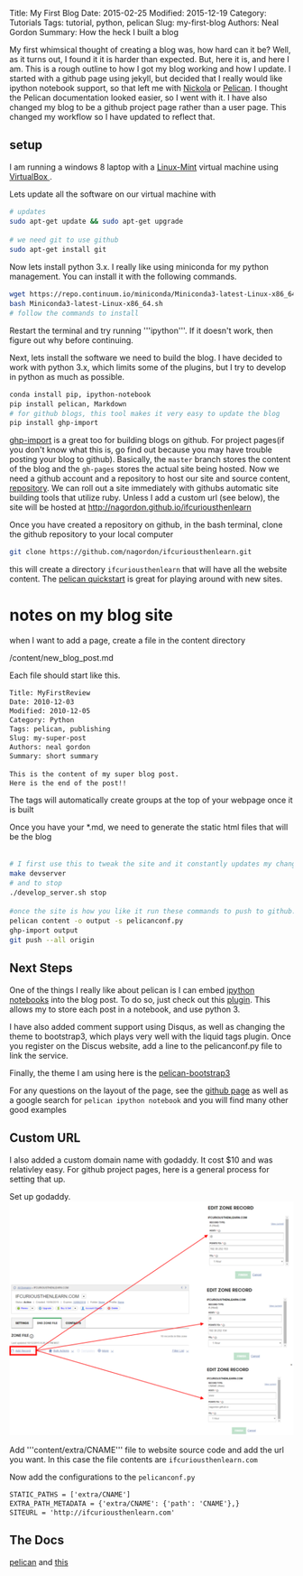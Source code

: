 Title: My First Blog
Date: 2015-02-25
Modified: 2015-12-19
Category: Tutorials
Tags: tutorial, python, pelican
Slug: my-first-blog
Authors: Neal Gordon
Summary: How the heck I built a blog
 
My first whimsical thought of creating a blog was, how hard can it be? Well, as it turns out, I found it it is harder than expected. But, here it is, and here I am. This is a rough outline to how I got my blog working and how I update. I started with a github page using jekyll, but decided that I really would like ipython notebook support, so that left me with [Nickola](http://getnikola.com/) or [Pelican](http://docs.getpelican.com/en/3.5.0/#). I thought the Pelican documentation looked easier, so I went with it. I have also changed my blog to be a github project page rather than a user page. This changed my workflow so I have updated to reflect that.

## setup
I am running a windows 8 laptop with a  [Linux-Mint](http://www.linuxmint.com/) virtual machine using [VirtualBox ](https://www.virtualbox.org/). 

Lets update all the software on our virtual machine with 

```bash
# updates
sudo apt-get update && sudo apt-get upgrade

# we need git to use github
sudo apt-get install git
```

Now lets install python 3.x. I really like using miniconda for my python management. You can install it with the following commands.

```bash
wget https://repo.continuum.io/miniconda/Miniconda3-latest-Linux-x86_64.sh
bash Miniconda3-latest-Linux-x86_64.sh
# follow the commands to install
```

Restart the terminal and try running '''ipython'''. If it doesn't work, then figure out why before continuing.

Next, lets install the software we need to build the blog. I have decided to work with python 3.x, which limits some of the plugins, but I try to develop in python as much as possible.

```bash
conda install pip, ipython-notebook
pip install pelican, Markdown
# for github blogs, this tool makes it very easy to update the blog
pip install ghp-import
```

[ghp-import](https://github.com/davisp/ghp-import) is a great too for building blogs on github. For project pages(if you don't know what this is, go find out because you may have trouble posting your blog to github). Basically, the ```master``` branch stores the content of the blog and the ```gh-pages``` stores the actual site being hosted. 
Now we need a github account and a repository to host our site and source content, [repository](https://github.com/nagordon/ifcuriousthenlearn). We can roll out a site immediately with githubs automatic site building tools that utilize ruby. Unless I add a custom url (see below), the site will be hosted at http://nagordon.github.io/ifcuriousthenlearn

Once you have created a repository on github, in the bash terminal, clone the github repository to your local computer 
```bash
git clone https://github.com/nagordon/ifcuriousthenlearn.git
```

this will create a directory ```ifcuriousthenlearn``` that will have all the website content. The [pelican quickstart](http://docs.getpelican.com/en/3.6.3/quickstart.html) is great for playing around with new sites. 

# notes on my blog site
when I want to add a page, create a file in the content directory

/content/new_blog_post.md

Each file should start like this.
```
Title: MyFirstReview
Date: 2010-12-03
Modified: 2010-12-05
Category: Python
Tags: pelican, publishing
Slug: my-super-post
Authors: neal gordon
Summary: short summary

This is the content of my super blog post.
Here is the end of the post!!

```
The tags will automatically create groups at the top of your webpage once it is built

Once you have your *.md, we need to generate the static html files that will be the blog
```bash

# I first use this to tweak the site and it constantly updates my changes locally
make devserver
# and to stop
./develop_server.sh stop

#once the site is how you like it run these commands to push to github.
pelican content -o output -s pelicanconf.py
ghp-import output
git push --all origin

```


## Next Steps
One of the things I really like about pelican is I can embed [ipython notebooks](http://nbviewer.ipython.org/) into the blog post. To do so, just check out this [plugin](https://github.com/danielfrg/pelican-ipynb). This allows my to store each post in a notebook, and use python 3.

I have also added comment support using Disqus, as well as changing the theme to bootstrap3, which plays very well with the liquid tags plugin. Once you register on the Discus website, add a line to the pelicanconf.py file to link the service.

Finally, the theme I am using here is the [pelican-bootstrap3](https://github.com/DandyDev/pelican-bootstrap3)

For any questions on the layout of the page, see the [github page]( nagordon.github.io) 
 as well as a google search for ```pelican ipython notebook``` and you will find many other good examples

## Custom URL 

I also added a custom domain name with godaddy. It cost $10 and was relativley easy. For github project pages, here is a general process for setting that up. 

Set up godaddy.
![](/fig/godaddy_github_pages_setup.png "Setting up godaddy")

Add '''content/extra/CNAME''' file to website source code and add  the url you want. In this case the file contents are ```ifcuriousthenlearn.com```

Now add the configurations to the ```pelicanconf.py```

```
STATIC_PATHS = ['extra/CNAME']
EXTRA_PATH_METADATA = {'extra/CNAME': {'path': 'CNAME'},}
SITEURL = 'http://ifcuriousthenlearn.com'
```



## The Docs
[pelican](http://docs.getpelican.com/en/3.4.0/index.html) and [this](http://blog.getpelican.com/)  


